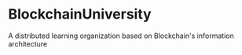 # BlockchainUniversity
A distributed learning organization based on Blockchain's information architecture

